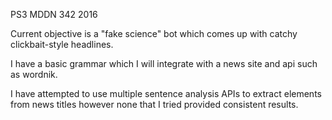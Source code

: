 PS3 MDDN 342 2016

Current objective is a "fake science" bot which comes up with catchy clickbait-style
headlines.

I have a basic grammar which I will integrate with a news site and api such as wordnik.

I have attempted to use multiple sentence analysis APIs to extract elements from
news titles however none that I tried provided consistent results.

